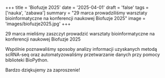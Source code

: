 +++
title = 'Biofuzje 2025'
date = '2025-04-01'
draft = 'false'
tags = ['nauka', 'zabawa']
summary = "29 marca prowadziliśmy warsztaty bioinformatyczne na konferencji naukowej Biofuzje 2025"
image = 'images/biofuzje2025.jpg'
+++

<!-- Tutaj START - cała treść posta -->

29 marca mieliśmy zaszczyt prowadzić warsztaty bioinformatyczne na konferencji naukowej Biofuzje 2025

Wspólnie poznawaliśmy sposoby analizy informacji uzyskanych metodą scRNA-seq oraz automatyzowaliśmy przetwarzanie danych przy pomocy biblioteki BioPython.

Bardzo dziękujemy za zaproszenie!

